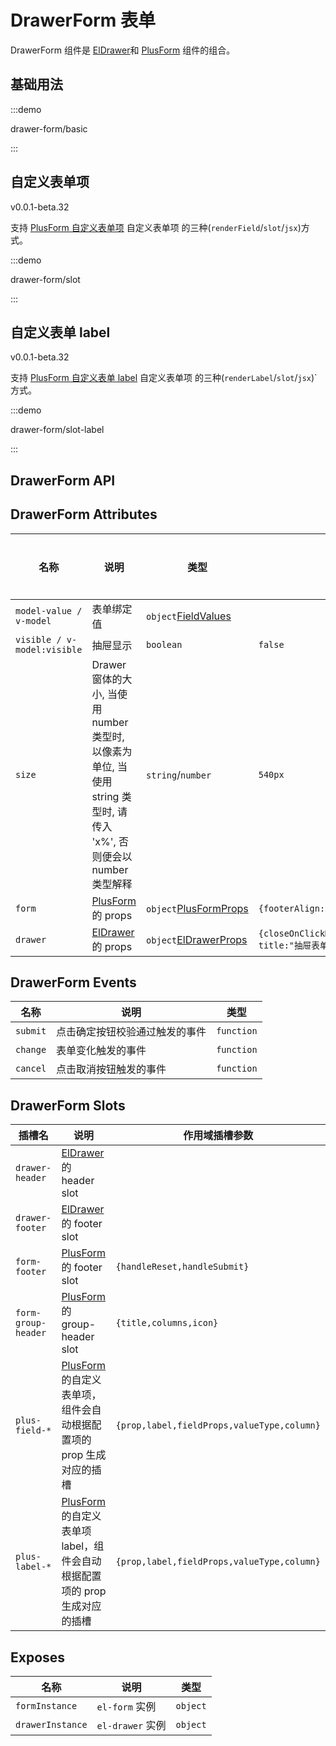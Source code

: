 # DrawerForm 表单

DrawerForm 组件是 [ElDrawer](https://element-plus.gitee.io/zh-CN/component/drawer.html)和 [PlusForm](/components/form.html) 组件的组合。

## 基础用法

:::demo

drawer-form/basic

:::

## 自定义表单项

<el-tag>v0.0.1-beta.32</el-tag>

支持 [PlusForm 自定义表单项](/components/form.html#自定义表单项-renderfield) 自定义表单项 的三种(`renderField`/`slot`/`jsx`)方式。

:::demo

drawer-form/slot

:::

## 自定义表单 label

<el-tag>v0.0.1-beta.32</el-tag>

支持 [PlusForm 自定义表单 label](/components/form.html#自定义表单-label-插槽) 自定义表单项 的三种(`renderLabel`/`slot`/`jsx`)`方式。

:::demo

drawer-form/slot-label

:::

## DrawerForm API

## DrawerForm Attributes

| 名称                        | 说明                                                                                                                 | 类型                                                                                                 | 默认值                                                                 | 是否必须 |
| --------------------------- | -------------------------------------------------------------------------------------------------------------------- | ---------------------------------------------------------------------------------------------------- | ---------------------------------------------------------------------- | -------- |
| `model-value / v-model`     | 表单绑定值                                                                                                           | `object`[FieldValues](/components/type.html#fieldvalues)                                             |                                                                        | 否       |
| `visible / v-model:visible` | 抽屉显示                                                                                                             | `boolean`                                                                                            | `false`                                                                | 否       |
| `size`                      | Drawer 窗体的大小, 当使用 number 类型时, 以像素为单位, 当使用 string 类型时, 请传入 'x%', 否则便会以 number 类型解释 | `string`/`number`                                                                                    | `540px`                                                                | 否       |
| `form`                      | [PlusForm](/components/form.html) 的 props                                                                           | `object`[PlusFormProps](/components/form.html#form-attributes)                                       | `{footerAlign:"right"}`                                                | 否       |
| `drawer`                    | [ElDrawer](https://element-plus.gitee.io/zh-CN/component/drawer.html) 的 props                                       | `object`[ElDrawerProps](https://element-plus.gitee.io/zh-CN/component/drawer.html#drawer-attributes) | `{closeOnClickModal:false,closeOnPressEscape:false, title:"抽屉表单"}` | 否       |

## DrawerForm Events

| 名称     | 说明                           | 类型                                                                                        |
| -------- | ------------------------------ | ------------------------------------------------------------------------------------------- |
| `submit` | 点击确定按钮校验通过触发的事件 | `function` <docs-tip content='(values: FieldValues) => void'></docs-tip>                    |
| `change` | 表单变化触发的事件             | `function` <docs-tip content='(values: FieldValues,column: PlusColumn) => void'></docs-tip> |
| `cancel` | 点击取消按钮触发的事件         | `function`<docs-tip content='() => void'></docs-tip>                                        |

## DrawerForm Slots

| 插槽名              | 说明                                                                                                          | 作用域插槽参数                             |
| ------------------- | ------------------------------------------------------------------------------------------------------------- | ------------------------------------------ |
| `drawer-header`     | [ElDrawer](https://element-plus.gitee.io/zh-CN/component/drawer.html#插槽) 的 header slot                     |                                            |
| `drawer-footer`     | [ElDrawer](https://element-plus.gitee.io/zh-CN/component/drawer.html#插槽) 的 footer slot                     |                                            |
| `form-footer`       | [PlusForm](/components/form.html#form-slots) 的 footer slot                                                   | `{handleReset,handleSubmit}`               |
| `form-group-header` | [PlusForm](/components/form.html#form-slots) 的 group-header slot                                             | `{title,columns,icon}`                     |
| `plus-field-*`      | [PlusForm](/components/form.html#form-slots) 的自定义表单项，组件会自动根据配置项的 prop 生成对应的插槽       | `{prop,label,fieldProps,valueType,column}` |
| `plus-label-*`      | [PlusForm](/components/form.html#form-slots) 的自定义表单项 label，组件会自动根据配置项的 prop 生成对应的插槽 | `{prop,label,fieldProps,valueType,column}` |

## Exposes

| 名称             | 说明             | 类型                                                                   |
| ---------------- | ---------------- | ---------------------------------------------------------------------- |
| `formInstance`   | `el-form` 实例   | `object` <docs-tip content="InstanceType<typeof ElForm>"></docs-tip>   |
| `drawerInstance` | `el-drawer` 实例 | `object` <docs-tip content="InstanceType<typeof ElDrawer>"></docs-tip> |
